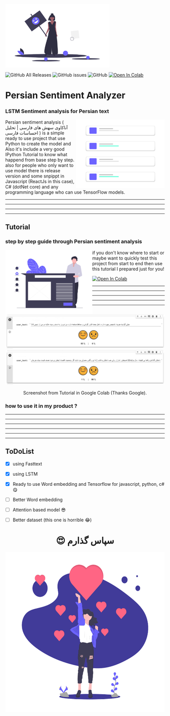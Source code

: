 <p align="left">
<img align="center" width="329.25" height="200.50" src="/assets/undraw_feeling_of_joy_ioj2.png">
</p>

![GitHub All Releases](https://img.shields.io/github/downloads/ashalogic/Persian-Sentiment-Analyzer/total)
![GitHub issues](https://img.shields.io/github/issues/ashalogic/Persian-Sentiment-Analyzer)
![GitHub](https://img.shields.io/github/license/ashalogic/Persian-Sentiment-Analyzer)
[![Open In Colab](https://colab.research.google.com/assets/colab-badge.svg)](https://colab.research.google.com/github/ashalogic/Persian-Sentiment-Analyzer/blob/master/Tutorial.ipynb)

# Persian Sentiment Analyzer
### LSTM Sentiment analysis for Persian text

<img align="right" width="280" height="217.25" src="/assets/undraw_Posts_rskc.png">

Persian sentiment analysis ( آناکاوی سهش های فارسی | تحلیل احساسات فارسی ) is a simple ready to use project that use Python to create the model and Also it's include a very good IPython Tutorial to know what happend from base step by step.
also for people who only want to use model there is release version and some snpippt in Javascript (ReactJs in this case), C# (dotNet core) and any programming language who can use TensorFlow models.


---
---
---
---



## Tutorial
### step by step guide through Persian sentiment analysis

<img align="left" width="275" height="203.50" src="/assets/undraw_steps_ngvm.png">

if you don't know where to start or maybe want to quickly test this project from start to end then use this tutorial I prepared just for you! 

[![Open In Colab](https://colab.research.google.com/assets/colab-badge.svg)](https://colab.research.google.com/github/ashalogic/Persian-Sentiment-Analyzer/blob/master/Tutorial.ipynb)

---
---
---
---
---

![Screenshot from Tutorial](/assets/SharedScreenshot_Happy.jpg)
![Screenshot from Tutorial](/assets/SharedScreenshot_Sad.jpg)
<p align="center">Screenshot from Tutorial in Google Colab (Thanks Google).</p>

### how to use it in my product ?

---
---
---
---
---
---

## ToDoList
- [x] using Fasttext
- [x] using LSTM
- [x] Ready to use Word embedding and Tensorflow for javascript, python, c# 😋
- [ ] Better Word embedding
- [ ] Attention based model 😎
- [ ] Better dataset (this one is horrible 😂)



<h1 align="center">😍 سپاس گذارم</h1>

<p align="center">
<img align="center" width="577.50" height="504.50" src="/assets/undraw_super_thank_you_obwk.png">
</p>
